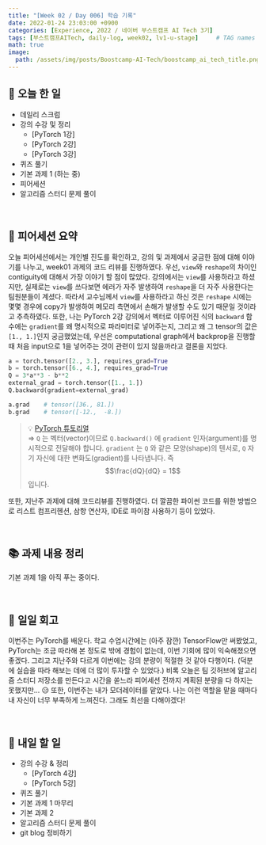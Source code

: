 ```yaml
---
title: "[Week 02 / Day 006] 학습 기록"
date: 2022-01-24 23:03:00 +0900
categories: [Experience, 2022 / 네이버 부스트캠프 AI Tech 3기]
tags: [부스트캠프AITech, daily-log, week02, lv1-u-stage]     # TAG names should always be lowercase
math: true
image: 
  path: /assets/img/posts/Boostcamp-AI-Tech/boostcamp_ai_tech_title.png
---
```

## **📝 오늘 한 일**
- 데일리 스크럼
- 강의 수강 및 정리
    - [PyTorch 1강]
    - [PyTorch 2강]
    - [PyTorch 3강]
- 퀴즈 풀기
- 기본 과제 1 (하는 중)
- 피어세션
- 알고리즘 스터디 문제 풀이

<br>

## **👥 피어세션 요약**
오늘 피어세션에서는 개인별 진도를 확인하고, 강의 및 과제에서 궁금한 점에 대해 이야기를 나누고, week01 과제의 코드 리뷰를 진행하였다. 우선, `view`와 `reshape`의 차이인 contiguity에 대해서 가장 이야기 할 점이 많았다. 강의에서는 `view`를 사용하라고 하셨지만, 실제로는 `view`를 쓰다보면 에러가 자주 발생하여 `reshape`을 더 자주 사용한다는 팀원분들이 계셨다. 따라서 교수님께서 `view`를 사용하라고 하신 것은 `reshape` 시에는 몇몇 경우에 copy가 발생하여 메모리 측면에서 손해가 발생할 수도 있기 때문일 것이라고 추측하였다. 또한, 나는 PyTorch 2강 강의에서 벡터로 이루어진 식의 `backward` 함수에는 `gradient`를 왜 명시적으로 파라미터로 넣어주는지, 그리고 왜 그 tensor의 값은 `[1., 1.]`인지 궁금했었는데, 우선은 computational graph에서 backprop을 진행할 때 처음 input으로 1을 넣어주는 것이 관련이 있지 않을까라고 결론을 지었다.
```python
a = torch.tensor([2., 3.], requires_grad=True
b = torch.tensor([6., 4.], requires_grad=True
Q = 3*a**3 - b**2
external_grad = torch.tensor([1., 1.])
Q.backward(gradient=external_grad)

a.grad    # tensor([36., 81.])
b.grad    # tensor([-12.,  -8.])
```

> 💡 [PyTorch 튜토리얼](https://tutorials.pytorch.kr/beginner/blitz/autograd_tutorial.html) \
> ⇒ `Q` 는 벡터(vector)이므로 `Q.backward()` 에 `gradient` 인자(argument)를 명시적으로 전달해야 합니다. `gradient` 는 `Q` 와 같은 모양(shape)의 텐서로, `Q` 자기 자신에 대한 변화도(gradient)를 나타냅니다. 즉 $$\frac{dQ}{dQ} = 1$$입니다.

또한, 지난주 과제에 대해 코드리뷰를 진행하였다. 더 깔끔한 파이썬 코드를 위한 방법으로 리스트 컴프리헨션, 삼항 연산자, IDE로 파이참 사용하기 등이 있었다.

<br>

## **📚 과제 내용 정리**
기본 과제 1을 아직 푸는 중이다.

<br>

## **🐾 일일 회고**
이번주는 PyTorch를 배운다. 학교 수업시간에는 (아주 잠깐) TensorFlow만 써봤었고, PyTorch는 조금 따라해 본 정도로 밖에 경험이 없는데, 이번 기회에 많이 익숙해졌으면 좋겠다. 그리고 지난주와 다르게 이번에는 강의 분량이 적절한 것 같아 다행이다. (덕분에 실습을 따라 해보는 데에 더 많이 투자할 수 있었다.) 비록 오늘은 팀 깃허브에 알고리즘 스터디 저장소를 만든다고 시간을 쏟느라 피어세션 전까지 계획된 분량을 다 하지는 못했지만... 😥 또한, 이번주는 내가 모더레이터를 맡았다. 나는 이런 역할을 맡을 때마다 내 자신이 너무 부족하게 느껴진다. 그래도 최선을 다해야겠다!

<br>

## **🚀 내일 할 일**
- 강의 수강 & 정리
    - [PyTorch 4강]
    - [PyTorch 5강]
- 퀴즈 풀기
- 기본 과제 1 마무리
- 기본 과제 2
- 알고리즘 스터디 문제 풀이
- git blog 정비하기